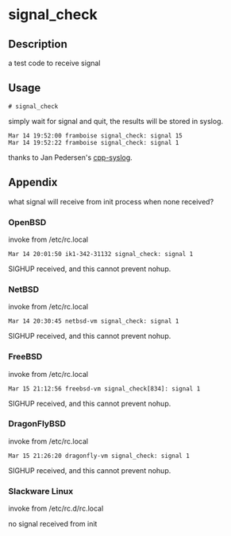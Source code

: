 # signal_check

## Description

a test code to receive signal

## Usage

```
# signal_check
```

simply wait for signal and quit, the results will be stored in syslog.


```
Mar 14 19:52:00 framboise signal_check: signal 15
Mar 14 19:52:22 framboise signal_check: signal 1
```

thanks to Jan Pedersen's [cpp-syslog](https://github.com/jp-embedded/cpp-syslog).

## Appendix

what signal will receive from init process when none received?

### OpenBSD

invoke from /etc/rc.local

```
Mar 14 20:01:50 ik1-342-31132 signal_check: signal 1
```
SIGHUP received, and this cannot prevent nohup.

### NetBSD

invoke from /etc/rc.local

```
Mar 14 20:30:45 netbsd-vm signal_check: signal 1
```
SIGHUP received, and this cannot prevent nohup.

### FreeBSD

invoke from /etc/rc.local

```
Mar 15 21:12:56 freebsd-vm signal_check[834]: signal 1
```
SIGHUP received, and this cannot prevent nohup.

### DragonFlyBSD

invoke from /etc/rc.local

```
Mar 15 21:26:20 dragonfly-vm signal_check: signal 1
```
SIGHUP received, and this cannot prevent nohup.

### Slackware Linux

invoke from /etc/rc.d/rc.local

no signal received from init
